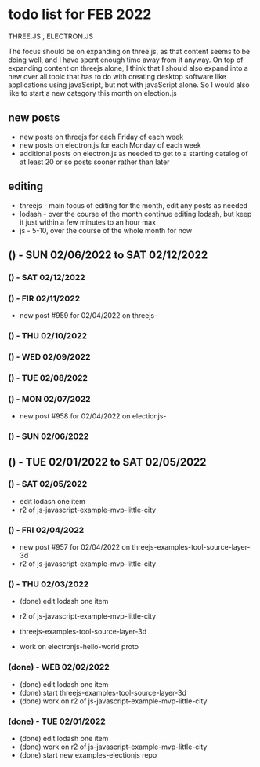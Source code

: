# todo list for FEB 2022

THREE.JS , ELECTRON.JS

The focus should be on expanding on three.js, as that content seems to be doing well, and I have spent enough time away from it anyway. On top of expanding content on threejs alone, I think that I should also expand into a new over all topic that has to do with creating desktop software like applications using javaScript, but not with javaScript alone. So I would also like to start a new category this month on election.js


## new posts
* new posts on threejs for each Friday of each week
* new posts on electron.js for each Monday of each week
* additional posts on electron.js as needed to get to a starting catalog of at least 20 or so posts sooner rather than later

## editing 
* threejs - main focus of editing for the month, edit any posts as needed
* lodash -  over the course of the month continue editing lodash, but keep it just within a few minutes to an hour max
* js - 5-10, over the course of the whole month for now


<!-- ////////// //////////
    WEEK 2
/////////////// ///////-->
## () - SUN 02/06/2022 to  SAT 02/12/2022

### () - SAT 02/12/2022

### () - FIR 02/11/2022
* new post #959 for 02/04/2022 on threejs-

### () - THU 02/10/2022

### () - WED 02/09/2022

### () - TUE 02/08/2022

### () - MON 02/07/2022
* new post #958 for 02/04/2022 on electionjs-

### () - SUN 02/06/2022

<!-- ////////// //////////
    WEEK 1
/////////////// ///////-->
## () - TUE 02/01/2022 to  SAT 02/05/2022

### () - SAT 02/05/2022
* edit lodash one item
* r2 of js-javascript-example-mvp-little-city

### () - FRI 02/04/2022
* new post #957 for 02/04/2022 on threejs-examples-tool-source-layer-3d
* r2 of js-javascript-example-mvp-little-city

### () - THU 02/03/2022
* (done) edit lodash one item

* r2 of js-javascript-example-mvp-little-city
* threejs-examples-tool-source-layer-3d
* work on electronjs-hello-world proto

### (done) - WEB 02/02/2022
* (done) edit lodash one item
* (done) start threejs-examples-tool-source-layer-3d
* (done) work on r2 of js-javascript-example-mvp-little-city

### (done) - TUE 02/01/2022
* (done) edit lodash one item
* (done) work on r2 of js-javascript-example-mvp-little-city
* (done) start new examples-electionjs repo


